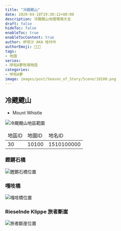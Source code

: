 ```yaml
---
title: "冷颼颼山"
date: 2020-04-18T19:30:12+08:00
description: 冷颼颼山地理環境大全
draft: false
hideToc: false
enableToc: true
enableTocContent: true
author: 伊琉沙 AKA 哇咔咔
authorEmoji: 👩🏿‍🚀
tags: 
- 地圖
series:
- 哆啦A夢牧場物語
categories:
- 哆啦A夢
image: images/post/Season_of_Story/Scene/10100.png
---
```

## 冷颼颼山
+ Mount Whistle

![冷颼颼山地區範圍](/images/post/Season_of_Story/Map/10100.png)
<table>
    <thead>
        <tr>
            <td>地區ID</td>
            <td>地圖ID</td>
            <td>地名ID</td>
        </tr>
    </thead>
    <tr>
            <td>30</td>
            <td>10100</td>
            <td>1510100000</td>
    </tr>
</table>

### 鏗鏘石橋
![鏗鏘石橋位置](/images/post/Season_of_Story/Map/10120.png)

### 嘎吱橋
![嘎吱橋位置](/images/post/Season_of_Story/Map/10130.png)

### Rieselnde Klippe 旅者斷崖
![旅者斷崖位置](/images/post/Season_of_Story/Map/10140.png)

